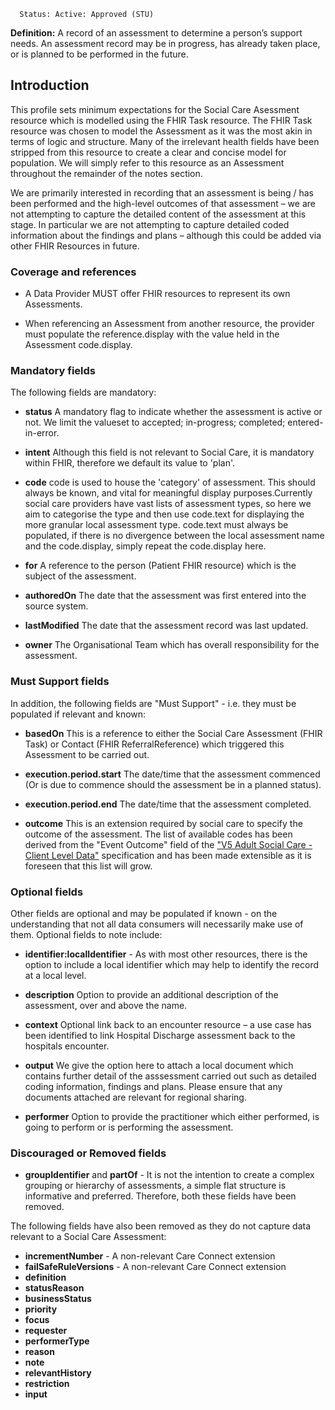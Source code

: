       Status: Active: Approved (STU)

**Definition:** A record of an assessment to determine a person’s support needs. An assessment record may be in progress, has already taken place, or is planned to be performed in the future.

## **Introduction**

This profile sets minimum expectations for the Social Care Asessment resource which is modelled using the FHIR Task resource. The FHIR Task resource was chosen to model the Assessment as it was the most akin in terms of logic and structure. Many of the irrelevant health fields have been stripped from this resource to create a clear and concise model for population. We will simply refer to this resource as an Assessment throughout the remainder of the notes section. 

We are primarily interested in recording that an assessment is being / has been performed and the high-level outcomes of that assessment – we are not attempting to capture the detailed content of the assessment at this stage. In particular we are not attempting to capture detailed coded information about the findings and plans – although this could be added via other FHIR Resources in future.

### **Coverage and references**

- A Data Provider MUST offer FHIR resources to represent its own Assessments. 

- When referencing an Assessment from another resource, the provider must populate the reference.display with the value held in the Assessment code.display.

### **Mandatory fields**
The following fields are mandatory:

- **status** A mandatory flag to indicate whether the assessment is active or not. We limit the valueset to accepted; in-progress; completed; entered-in-error.

- **intent** Although this field is not relevant to Social Care, it is mandatory within FHIR, therefore we default its value to 'plan'.

- **code** code is used to house the 'category' of assessment. This should always be known, and vital for meaningful display purposes.Currently social care providers have vast lists of assessment types, so here we aim to categorise the type and then use code.text for displaying the more granular local assessment type. code.text must always be populated, if there is no divergence between the local assessment name and the code.display, simply repeat the code.display here. 

- **for** A reference to the person (Patient FHIR resource) which is the subject of the assessment.

- **authoredOn** The date that the assessment was first entered into the source system.

- **lastModified** The date that the assessment record was last updated.

- **owner** The Organisational Team which has overall responsibility for the assessment.

### **Must Support fields** 
In addition, the following fields are "Must Support" - i.e. they must be populated if relevant and known:

- **basedOn** This is a reference to either the Social Care Assessment (FHIR Task) or Contact (FHIR ReferralReference) which triggered this Assessment to be carried out.

- **execution.period.start** The date/time that the assessment commenced (Or is due to commence should the assessment be in a planned status).

- **execution.period.end** The date/time that the assessment completed.

- **outcome** This is an extension required by social care to specify the outcome of the assessment. The list of available codes has been derived from the "Event Outcome" field of the ["V5 Adult Social Care - Client Level Data"](https://digital.nhs.uk/about-nhs-digital/corporate-information-and-documents/directions-and-data-provision-notices/secretary-of-state-directions/collection-of-client-level-adult-social-care-data-no-2) specification and has been made extensible as it is foreseen that this list will grow.


### **Optional fields**
Other fields are optional and may be populated if known - on the understanding that not all data consumers will necessarily make use of them. Optional fields to note include:

- **identifier:localIdentifier** - As with most other resources, there is the option to include a local identifier which may help to identify the record at a local level.

- **description** Option to provide an additional description of the assessment, over and above the name.

- **context** Optional link back to an encounter resource – a use case has been identified to link Hospital Discharge assessment back to the hospitals encounter.

- **output** We give the option here to attach a local document which contains further detail of the asssessment carried out such as detailed coding information, findings and plans.  Please ensure that any documents attached are relevant for regional sharing.

- **performer** Option to provide the practitioner which either performed, is going to perform or is performing the assessment. 
 
### **Discouraged or Removed fields**

- **groupIdentifier** and **partOf** - It is not the intention to create a complex grouping or hierarchy of assessments, a simple flat structure is informative and preferred. Therefore, both these fields have been removed.

The following fields have also been removed as they do not capture data relevant to a Social Care Assessment:

- **incrementNumber**  - A non-relevant Care Connect extension
- **failSafeRuleVersions**  - A non-relevant Care Connect extension
- **definition** 
- **statusReason** 
- **businessStatus**
- **priority**
- **focus**
- **requester**
- **performerType**
- **reason**
- **note**
- **relevantHistory**
- **restriction**
- **input**

